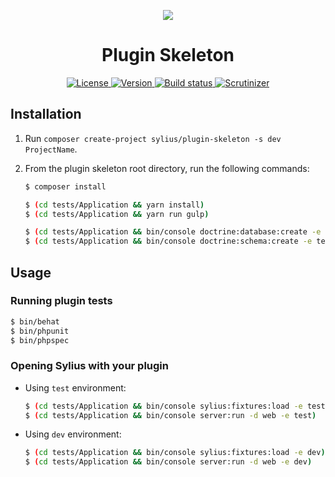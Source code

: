 <p align="center">
    <a href="http://sylius.org" target="_blank">
        <img src="http://demo.sylius.org/assets/shop/img/logo.png" />
    </a>
</p>
<h1 align="center">Plugin Skeleton</h1>
<p align="center">
    <a href="https://packagist.org/packages/sylius/plugin-skeleton">
        <img src="https://img.shields.io/packagist/l/sylius/plugin-skeleton.svg" alt="License" />
    </a>
    <a href="https://packagist.org/packages/sylius/plugin-skeleton">
        <img src="https://img.shields.io/packagist/v/sylius/plugin-skeleton.svg" alt="Version" />
    </a>
    <a href="http://travis-ci.org/Sylius/PluginSkeleton">
        <img src="https://img.shields.io/travis/Sylius/PluginSkeleton/master.svg" alt="Build status" />
    </a>
    <a href="https://scrutinizer-ci.com/g/Sylius/PluginSkeleton/">
        <img src="https://img.shields.io/scrutinizer/g/Sylius/PluginSkeleton.svg" alt="Scrutinizer" />
    </a>
</p>

## Installation

1. Run `composer create-project sylius/plugin-skeleton -s dev ProjectName`.

2. From the plugin skeleton root directory, run the following commands:

    ```bash
    $ composer install
    
    $ (cd tests/Application && yarn install)
    $ (cd tests/Application && yarn run gulp)
    
    $ (cd tests/Application && bin/console doctrine:database:create -e test)
    $ (cd tests/Application && bin/console doctrine:schema:create -e test)
    ```

## Usage

### Running plugin tests

```bash
$ bin/behat
$ bin/phpunit
$ bin/phpspec
```

### Opening Sylius with your plugin

- Using `test` environment:

    ```bash
    $ (cd tests/Application && bin/console sylius:fixtures:load -e test)
    $ (cd tests/Application && bin/console server:run -d web -e test)
    ```
    
- Using `dev` environment:

    ```bash
    $ (cd tests/Application && bin/console sylius:fixtures:load -e dev)
    $ (cd tests/Application && bin/console server:run -d web -e dev)
    ```
